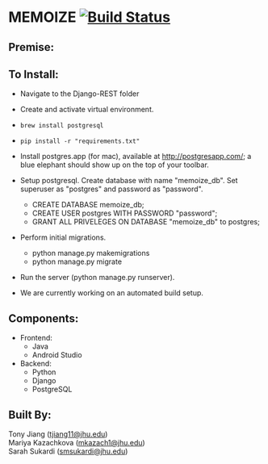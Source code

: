 # MEMOIZE [![Build Status](https://travis-ci.com/jhu-oose/2016-group-19.svg?token=pxuwgYspjAfqr5xt35A6&branch=master)](https://travis-ci.com/jhu-oose/2016-group-19)



## Premise:

## To Install:

* Navigate to the Django-REST folder
* Create and activate virtual environment.
* `brew install postgresql`
* `pip install -r "requirements.txt"`
* Install postgres.app (for mac), available at http://postgresapp.com/; a blue elephant should show up on the top of your toolbar.
* Setup postgresql. Create database with name "memoize_db". Set superuser as "postgres" and password as "password".
	* CREATE DATABASE memoize_db;
	* CREATE USER postgres WITH PASSWORD "password";
	* GRANT ALL PRIVELEGES ON DATABASE "memoize_db" to postgres;
* Perform initial migrations.
	* python manage.py makemigrations
	* python manage.py migrate
* Run the server (python manage.py runserver).

* We are currently working on an automated build setup.

## Components:
* Frontend:
    * Java
    * Android Studio
* Backend:
    * Python
    * Django
    * PostgreSQL
       
## Built By:
Tony Jiang (tjiang11@jhu.edu)  
Mariya Kazachkova (mkazach1@jhu.edu)  
Sarah Sukardi (smsukardi@jhu.edu)    
